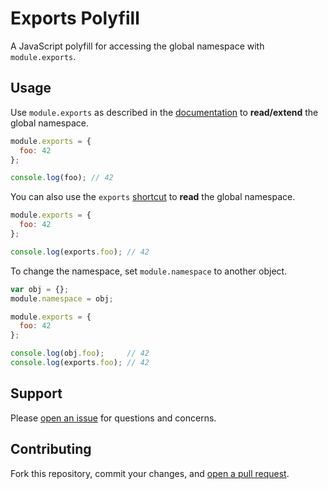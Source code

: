Exports Polyfill
=======================

A JavaScript polyfill for accessing the global namespace with `module.exports`.

## Usage

Use `module.exports` as described in the [documentation](http://nodejs.org/api/modules.html#modules_module_exports) to **read/extend** the global namespace.

```js
module.exports = {
  foo: 42
};

console.log(foo); // 42
```

You can also use the `exports` [shortcut](http://nodejs.org/api/modules.html#modules_exports_alias) to **read** the global namespace.

```js
module.exports = {
  foo: 42
};

console.log(exports.foo); // 42
```

To change the namespace, set `module.namespace` to another object.

```js
var obj = {};
module.namespace = obj;

module.exports = {
  foo: 42
};

console.log(obj.foo);     // 42
console.log(exports.foo); // 42
```

## Support

Please [open an issue](https://github.com/fraction/exports-polyfill/issues/new) for questions and concerns.

## Contributing

Fork this repository, commit your changes, and [open a pull request](https://github.com/fraction/exports-polyfill/compare/).
